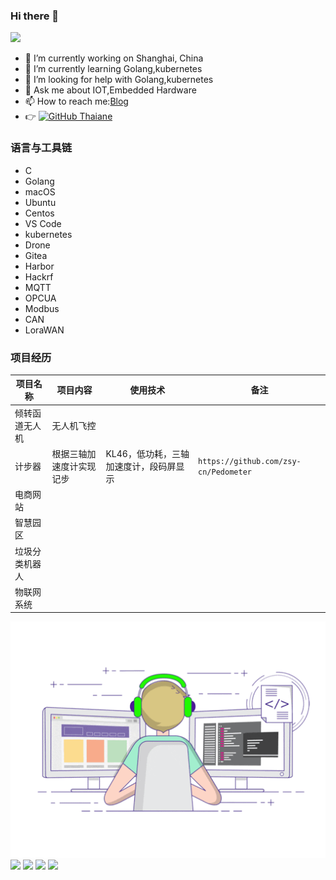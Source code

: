 ### Hi there 👋
![](https://visitor-badge.glitch.me/badge?page_id=zsy-cn.readme)

- 🔭 I’m currently working on Shanghai, China
- 🌱 I’m currently learning Golang,kubernetes
- 🤔 I’m looking for help with Golang,kubernetes
- 💬 Ask me about IOT,Embedded Hardware
- 📫 How to reach me:[Blog](https://zsy-cn.github.io/)
- 👉 [![GitHub Thaiane](https://img.shields.io/github/followers/zsy-cn?label=follow&style=social)](https://github.com/zsy-cn)

### 语言与工具链

- C
- Golang
- macOS
- Ubuntu
- Centos
- VS Code
- kubernetes
- Drone
- Gitea
- Harbor
- Hackrf
- MQTT
- OPCUA
- Modbus
- CAN
- LoraWAN

### 项目经历

| 项目名称 | 项目内容 | 使用技术 | 备注 |
| ---- | ---- | ---- | ---- |
| 倾转函道无人机 | 无人机飞控 | | |
| 计步器 | 根据三轴加速度计实现记步 | KL46，低功耗，三轴加速度计，段码屏显示 | `https://github.com/zsy-cn/Pedometer` |
| 电商网站 ||||
| 智慧园区 ||||
| 垃圾分类机器人 ||||
| 物联网系统 ||||

<img align="center" src="https://raw.githubusercontent.com/zsy-cn/zsy-cn/main/developer.gif"/>

<img align="center" src="https://github-profile-trophy.vercel.app/?username=zsy-cn&title=MultipleLang,Star,Follower,Commit,Issue" style="max-width:100%;">
  
<img align="center" src="https://github-readme-stats.vercel.app/api?username=zsy-cn&count_private=true&show_icons=true&include_all_commits=true&theme=tokyonight"/>
                                                                                                                                
<img align="center" src="https://github-readme-stats.vercel.app/api/top-langs/?username=zsy-cn&theme=tokyonight&layout=compact" />

<a href="https://github.com/zsy-cn/English">
  <img align="center" src="https://github-readme-stats.vercel.app/api/pin/?username=zsy-cn&repo=English&theme=tokyonight" />
</a>

